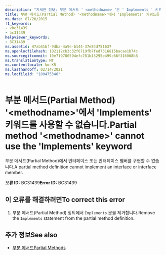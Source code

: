 ```yaml
---
description: "자세한 정보: 부분 메서드 ' <methodname> '은 ' Implements ' 키워드를 사용할 수 없습니다."
title: 부분 메서드(Partial Method) '<methodname>'에서 'Implements' 키워드를 사용할 수 없습니다.
ms.date: 07/20/2015
f1_keywords:
- vbc31439
- bc31439
helpviewer_keywords:
- BC31439
ms.assetid: 47ab41bf-9dba-4a9e-b144-37e84d751637
ms.openlocfilehash: 102112cb3c32f6719fb7fed7316815bacae1b74c
ms.sourcegitcommit: 10e719780594efc781b15295e499c66f316068b8
ms.translationtype: MT
ms.contentlocale: ko-KR
ms.lasthandoff: 02/14/2021
ms.locfileid: "100475346"
---
```

# <a name="partial-method-methodname-cannot-use-the-implements-keyword"></a><span data-ttu-id="231ca-103">부분 메서드(Partial Method) '\<methodname>'에서 'Implements' 키워드를 사용할 수 없습니다.</span><span class="sxs-lookup"><span data-stu-id="231ca-103">Partial method '\<methodname>' cannot use the 'Implements' keyword</span></span>

<span data-ttu-id="231ca-104">부분 메서드(Partial Method)에서 인터페이스 또는 인터페이스 멤버를 구현할 수 없습니다.</span><span class="sxs-lookup"><span data-stu-id="231ca-104">A partial method definition cannot implement an interface or interface member.</span></span>  
  
 <span data-ttu-id="231ca-105">**오류 ID:** BC31439</span><span class="sxs-lookup"><span data-stu-id="231ca-105">**Error ID:** BC31439</span></span>  
  
## <a name="to-correct-this-error"></a><span data-ttu-id="231ca-106">이 오류를 해결하려면</span><span class="sxs-lookup"><span data-stu-id="231ca-106">To correct this error</span></span>  
  
1. <span data-ttu-id="231ca-107">부분 메서드(Partial Method) 정의에서 `Implements` 문을 제거합니다.</span><span class="sxs-lookup"><span data-stu-id="231ca-107">Remove the `Implements` statement from the partial method definition.</span></span>  
  
## <a name="see-also"></a><span data-ttu-id="231ca-108">추가 정보</span><span class="sxs-lookup"><span data-stu-id="231ca-108">See also</span></span>

- [<span data-ttu-id="231ca-109">부분 메서드</span><span class="sxs-lookup"><span data-stu-id="231ca-109">Partial Methods</span></span>](../programming-guide/language-features/procedures/partial-methods.md)
